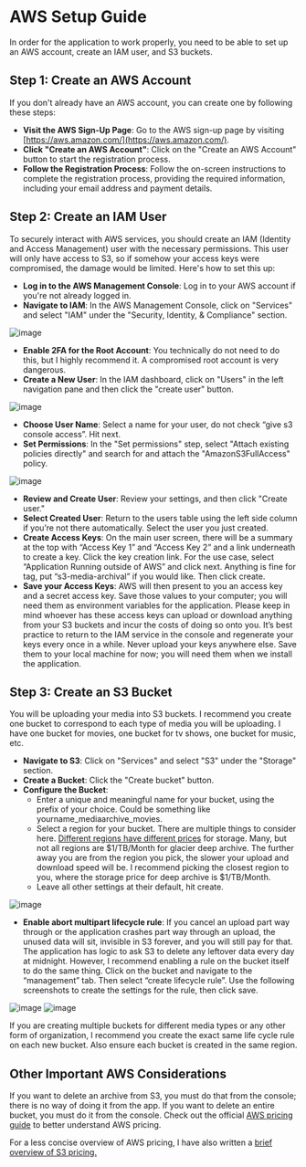 # AWS Setup Guide

In order for the application to work properly, you need to be able to set up an AWS account, create an IAM user, and S3 buckets.

## Step 1: Create an AWS Account
If you don't already have an AWS account, you can create one by following these steps:
- **Visit the AWS Sign-Up Page**: Go to the AWS sign-up page by visiting [https://aws.amazon.com/](https://aws.amazon.com/).
- **Click "Create an AWS Account"**: Click on the "Create an AWS Account" button to start the registration process.
- **Follow the Registration Process**: Follow the on-screen instructions to complete the registration process, providing the required information, including your email address and payment details.

## Step 2: Create an IAM User
To securely interact with AWS services, you should create an IAM (Identity and Access Management) user with the necessary permissions. This user will only have access to S3, so if somehow your access keys were compromised, the damage would be limited. Here's how to set this up:
- **Log in to the AWS Management Console**: Log in to your AWS account if you're not already logged in.
- **Navigate to IAM**: In the AWS Management Console, click on "Services" and select "IAM" under the "Security, Identity, & Compliance" section.

![image](https://github.com/kandybaby/S3mediaArchival/assets/149127739/f33c8855-4eb4-42d1-9d4c-206349827de0)

- **Enable 2FA for the Root Account**: You technically do not need to do this, but I highly recommend it. A compromised root account is very dangerous.
- **Create a New User**: In the IAM dashboard, click on "Users" in the left navigation pane and then click the "create user" button.

![image](https://github.com/kandybaby/S3mediaArchival/assets/149127739/fd43bf9f-e789-433a-a0df-7ea9439a0515)


- **Choose User Name**: Select a name for your user, do not check “give s3 console access”. Hit next.
- **Set Permissions**: In the "Set permissions" step, select "Attach existing policies directly" and search for and attach the "AmazonS3FullAccess" policy.

![image](https://github.com/kandybaby/S3mediaArchival/assets/149127739/f1eb5892-5226-449d-b736-379f4a1dbe6a)


- **Review and Create User**: Review your settings, and then click "Create user."
- **Select Created User**: Return to the users table using the left side column if you’re not there automatically. Select the user you just created.
- **Create Access Keys**: On the main user screen, there will be a summary at the top with “Access Key 1” and “Access Key 2” and a link underneath to create a key. Click the key creation link. For the use case, select “Application Running outside of AWS” and click next. Anything is fine for tag, put “s3-media-archival” if you would like. Then click create.
- **Save your Access Keys**: AWS will then present to you an access key and a secret access key. Save those values to your computer; you will need them as environment variables for the application. Please keep in mind whoever has these access keys can upload or download anything from your S3 buckets and incur the costs of doing so onto you. It’s best practice to return to the IAM service in the console and regenerate your keys every once in a while. Never upload your keys anywhere else. Save them to your local machine for now; you will need them when we install the application.

## Step 3: Create an S3 Bucket
You will be uploading your media into S3 buckets. I recommend you create one bucket to correspond to each type of media you will be uploading. I have one bucket for movies, one bucket for tv shows, one bucket for music, etc.
- **Navigate to S3**: Click on "Services" and select "S3" under the "Storage" section.
- **Create a Bucket**: Click the "Create bucket" button.
- **Configure the Bucket**:
    - Enter a unique and meaningful name for your bucket, using the prefix of your choice. Could be something like yourname_mediaarchive_movies.
    - Select a region for your bucket. There are multiple things to consider here. [Different regions have different prices](https://aws.amazon.com/s3/pricing) for storage. Many, but not all regions are $1/TB/Month for glacier deep archive. The further away you are from the region you pick, the slower your upload and download speed will be. I recommend picking the closest region to you, where the storage price for deep archive is $1/TB/Month.
    - Leave all other settings at their default, hit create.


![image](https://github.com/kandybaby/S3mediaArchival/assets/149127739/57ff0036-0c5b-4339-b634-c02097beaec1)



- **Enable abort multipart lifecycle rule**: If you cancel an upload part way through or the application crashes part way through an upload, the unused data will sit, invisible in S3 forever, and you will still pay for that. The application has logic to ask S3 to delete any leftover data every day at midnight. However, I recommend enabling a rule on the bucket itself to do the same thing. Click on the bucket and navigate to the “management” tab. Then select “create lifecycle rule”. Use the following screenshots to create the settings for the rule, then click save.

![image](https://github.com/kandybaby/S3mediaArchival/assets/149127739/a51edf2b-bb36-4f3a-a8c3-5cdc172567ae)
![image](https://github.com/kandybaby/S3mediaArchival/assets/149127739/6b654668-4d15-4dd6-814a-b37e0f56a290)


If you are creating multiple buckets for different media types or any other form of organization, I recommend you create the exact same life cycle rule on each new bucket. Also ensure each bucket is created in the same region.

## Other Important AWS Considerations
If you want to delete an archive from S3, you must do that from the console; there is no way of doing it from the app. If you want to delete an entire bucket, you must do it from the console. Check out the official [AWS pricing guide](https://aws.amazon.com/s3/pricing) to better understand AWS pricing.

For a less concise overview of AWS pricing, I have also written a [brief overview of S3 pricing.](./AWSPricing.md)
